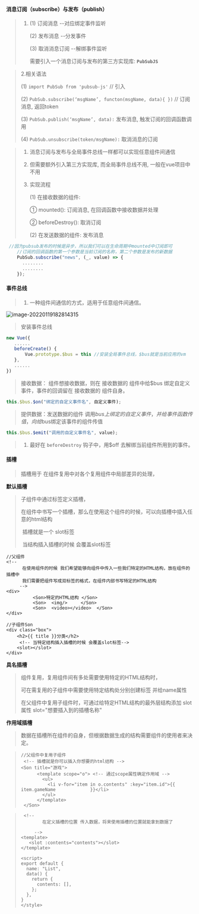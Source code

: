 #### 消息订阅（subscribe）与发布（publish）

> 1. (1) 订阅消息 --对应绑定事件监听
>
>    (2) 发布消息 --分发事件
>
>    (3) 取消消息订阅 --解绑事件监听
>
>    需要引入一个消息订阅与发布的第三方实现库: **`PubSubJS`**

> 2.相关语法
>
> (1) `import PubSub from 'pubsub-js'` // 引入
>
> (2) `PubSub.subscribe(‘msgName’, functon(msgName, data){ })` // 订阅消息, 返回token
>
> (3) `PubSub.publish(‘msgName’, data):` 发布消息, 触发订阅的回调函数调用
>
> (4) `PubSub.unsubscribe(token/msgName):` 取消消息的订阅

> 1. 消息订阅与发布与全局事件总线一样都可以实现任意组件间通信
>
> 2. 但需要额外引入第三方实现库, 而全局事件总线不用, 一般在vue项目中不用
>
> 3. 实现流程
>
>    (1) 在接收数据的组件:
>
>     ① mounted(): 订阅消息, 在回调函数中接收数据并处理
>
>     ② beforeDestroy(): 取消订阅
>
>    (2) 在发送数据的组件: 发布消息

```js
 //因为pubsub发布的时候是异步，所以我们可以在生命周期中mounted中订阅即可
    //订阅的回调函数的第一个参数是当前订阅的名称，第二个参数是发布的新数据
    PubSub.subscribe("news", (_, value) => {
      ........
      ........
    });
```

#### 事件总线

> 1. 一种组件间通信的方式，适用于任意组件间通信。

![image-20220119182814315](C:\Users\Liu\AppData\Roaming\Typora\typora-user-images\image-20220119182814315.png)

> 安装事件总线

```js
new Vue({
   ......
   beforeCreate() {
       Vue.prototype.$bus = this //安装全局事件总线，$bus就是当前应用的vm
   },
   ......
})
```

> 接收数据： 组件想接收数据，则在 接收数据的 组件中给$bus 绑定自定义事件，事件的回调留在 接收数据的 组件自身。

```js
this.$bus.$on("绑定的自定义事件名", 自定义事件);
```

> 提供数据：发送数据的组件 调用$bus上绑定的自定义事件，并给事件函数传值，向给$bus绑定该事件的组件传值

```js
this.$bus.$emit("调用的自定义事件名", value);
```

> 1. 最好在 `beforeDestroy` 钩子中，用$off 去解绑当前组件所用到的事件。

#### 插槽

> 插槽用于 在组件复用中对各个复用组件中局部差异的处理，

**默认插槽**

> 子组件中通过<slot></slot>标签定义插槽，
>
> 在组件中书写一个插槽，那么在使用这个组件的时候，可以向插槽中插入任意的html结构
>
> ​    插槽就是一个 slot标签 
>
> ​    当结构插入插槽的时候 会覆盖slot标签

```vue
//父组件
<!-- 
      在使用组件的时候 我们希望能够向组件中传入一些我们特定的HTML结构，放在组件的插槽中
      我们需要把组件写成双标签的格式，在组件内部书写特定的HTML结构
     -->
<div> 
          <Son>特定的HTML结构 </Son>
		  <Son>  <img/>     </Son>
          <Son>  <video></video>  </Son>
</div>
```

```vue
//子组件Son
<div class="box">
    <h2>{{ title }}分类</h2>
     <!-- 当特定结构插入插槽的时候 会覆盖slot标签-->
    <slot></slot> 
</div>
```

**具名插槽**

> 组件复用，复用组件间有多处需要使用特定的HTML结构时，
>
> 可在需复用的子组件中需要使用特定结构处分别创建<slot>标签 并给name属性
>
> 在父组件中复用子组件时，可通过给特定HTML结构的最外层结构添加 slot属性  slot="想要插入到的插槽名称"

**作用域插槽**

> 数据在插槽所在组件的自身，但根据数据生成的结构需要组件的使用者来决定。

> ```vue
> //父组件中复用子组件
>  <!-- 插槽就是你可以插入你想要的html结构 -->
> <Son title="游戏">
>       <template scope="o"> <!-- 通过scope属性确定作用域 -->
>         <ul>
>           <li v-for="item in o.contents" :key="item.id">{{ item.gameName             }}</li>
>         </ul>
>       </template>
>  </Son>
> ```

> ```vue
>  <!-- 
>         在定义插槽的位置 传入数据，将来使用插槽的位置就能拿到数据了
> 
>      -->
> <template>
>    <slot :contents="contents"></slot>
> </template>
> 
> <script>
> export default {
>   name: "List",
>   data() {
>     return {
>       contents: [],
>     };
>   },
> }
> </style>
> ```

